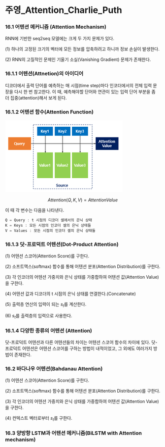 # 주영_Attention_Charlie_Puth

### 16.1 어텐션 메커니즘 (Attention Mechanism)

RNN에 기반한 seq2seq 모델에는 크게 두 가지 문제가 있다.

(1) 하나의 고정된 크기의 벡터에 모든 정보를 압축하려고 하니까 정보 손실이 발생한다.

(2) RNN의 고질적인 문제인 기울기 소실(Vanishing Gradient) 문제가 존재한다.

### 16.1.1 어텐션(Attnetion)의 아이디어

디코더에서 출력 단어를 예측하는 매 시점(time step)마다 인코더에서의 전체 입력 문장을 다시 한 번 참고한다. 이 때, 예측해야할 단어와 연관이 있는 입력 단어 부분을 좀 더 집중(attention)해서 보게 된다.

### 16.1.2 어텐션 함수(Attention Function)

![쿼리.png](%E1%84%8C%E1%85%AE%E1%84%8B%E1%85%A7%E1%86%BC_Attention_Charlie_Puth%2056782d43f1cf4562b8dc0e35ef09c31d/%EC%BF%BC%EB%A6%AC.png)

$$Attention(Q,K,V) = Attention Value$$

이 때 각 변수는 다음을 나타낸다.

```jsx
Q = Query : t 시점의 디코더 셀에서의 은닉 상태
K = Keys : 모든 시점의 인코더 셀의 은닉 상태들
V = Values : 모든 시점의 인코더 셀의 은닉 상태들
```

### 16.1.3 닷-프로덕트 어텐션(Dot-Product Attention)

(1) 어텐션 스코어(Attention Score)를 구한다.

(2) 소프트맥스(softmax) 함수를 통해 어텐션 분포(Attention Distribution)를 구한다.

(3) 각 인코더의 어텐션 가중치와 은닉 상태를 가중합하여 어텐션 값(Attention Value)을 구한다.

(4) 어텐션 값과 디코더의 t 시점의 은닉 상태를 연결한다.(Concatenate)

(5) 출력층 연산의 입력이 되는 $s_t$를 계산한다.

(6) $s_t$를 출력층의 입력으로 사용한다.

### 16.1.4 다양한 종류의 어텐션 (Attention)

닷-프로덕트 어텐션과 다른 어텐션들의 차이는 어텐션 스코어 함수의 차이에 있다. 닷-프로덕트 어텐션은 어텐션 스코어를 구하는 방법이 내적이었고, 그 외에도 여러가지 방법이 존재한다.

### 16.2 바다나우 어텐션(Bahdanau Attention)

(1) 어텐션 스코어(Attention Score)를 구한다.

(2) 소프트맥스(softmax) 함수를 통해 어텐션 분포(Attention Distribution)를 구한다.

(3) 각 인코더의 어텐션 가중치와 은닉 상태를 가중합하여 어텐션 값(Attention Value)을 구한다.

(4) 컨텍스트 벡터로부터 $s_t$를 구한다.

### 16.3 양방향 LSTM과 어텐션 메커니즘(BiLSTM with Attention mechanism)